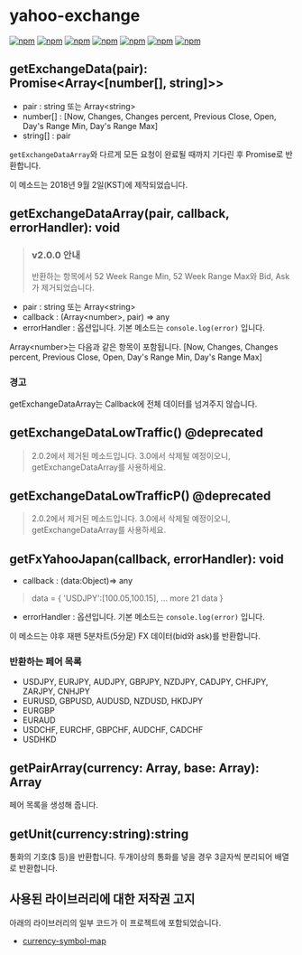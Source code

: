 # yahoo-exchange

[![npm](https://img.shields.io/npm/v/yahoo-exchange.svg?style=flat-square)](https://www.npmjs.com/package/yahoo-exchange)
[![npm](https://img.shields.io/npm/dt/yahoo-exchange.svg?style=flat-square)](https://www.npmjs.com/package/yahoo-exchange)
[![npm](https://img.shields.io/npm/l/yahoo-exchange.svg?registry_uri=https%3A%2F%2Fregistry.npmjs.com&style=flat-square)](https://opensource.org/licenses/MIT)
[![npm](https://img.shields.io/badge/InternetExplorer-Not%20Support-red.svg?style=flat-square)](https://kangax.github.io/compat-table/es6/)
[![npm](https://img.shields.io/badge/Readme-English-lightgray.svg?style=flat-square)](https://github.com/Shin-JaeHeon/yahoo-exchange/blob/master/README.md)
[![npm](https://img.shields.io/badge/Readme-한국어-blue.svg?style=flat-square)](https://github.com/Shin-JaeHeon/yahoo-exchange/blob/master/README-KR.md)
[![npm](https://img.shields.io/badge/Readme-日本語-orange.svg?style=flat-square)](https://github.com/Shin-JaeHeon/yahoo-exchange/blob/master/README-JP.md)

## getExchangeData(pair): Promise<Array<[number[], string]>> 
* pair : string 또는 Array\<string\>
* number[] : [Now, Changes, Changes percent, Previous Close, Open, Day's Range Min, Day's Range Max]
* string[] : pair 

`getExchangeDataArray`와 다르게 모든 요청이 완료될 때까지 기다린 후 Promise로 반환합니다.

이 메소드는 2018년 9월 2일(KST)에 제작되었습니다. 


## getExchangeDataArray(pair, callback, errorHandler): void
> ### v2.0.0 안내
> 반환하는 항목에서 52 Week Range Min, 52 Week Range Max와 Bid, Ask가 제거되었습니다. 
* pair : string 또는 Array\<string\>
* callback : (Array\<number\>, pair) => any
* errorHandler : 옵션입니다. 기본 메소드는 ```console.log(error)``` 입니다. 

Array\<number\>는 다음과 같은 항목이 포함됩니다. [Now, Changes, Changes percent, Previous Close, Open, Day's Range Min, Day's Range Max]
### 경고
getExchangeDataArray는 Callback에 전체 데이터를 넘겨주지 않습니다.

## getExchangeDataLowTraffic() @deprecated
> 2.0.2에서 제거된 메소드입니다. 3.0에서 삭제될 예정이오니, getExchangeDataArray를 사용하세요.
## getExchangeDataLowTrafficP() @deprecated
> 2.0.2에서 제거된 메소드입니다. 3.0에서 삭제될 예정이오니, getExchangeDataArray를 사용하세요.
## getFxYahooJapan(callback, errorHandler): void 

* callback : (data:Object)=> any
> data = { 'USDJPY':\[100.05,100.15\], ... more 21 data }

* errorHandler : 옵션입니다. 기본 메소드는 ```console.log(error)``` 입니다. 

이 메소드는 야후 재팬 5분차트(5分足) FX 데이터(bid와 ask)를 반환합니다.
### 반환하는 페어 목록
* USDJPY, EURJPY, AUDJPY, GBPJPY, NZDJPY, CADJPY, CHFJPY, ZARJPY, CNHJPY
* EURUSD, GBPUSD, AUDUSD, NZDUSD, HKDJPY
* EURGBP
* EURAUD
* USDCHF, EURCHF, GBPCHF, AUDCHF, CADCHF
* USDHKD

## getPairArray(currency: Array<string>, base: Array<string>): Array<string>
페어 목록을 생성해 줍니다.

## getUnit(currency:string):string
통화의 기호($ 등)을 반환합니다. 두개이상의 통화를 넣을 경우 3글자씩 분리되어 배열로 반환합니다.

## 사용된 라이브러리에 대한 저작권 고지
아래의 라이브러리의 일부 코드가 이 프로젝트에 포함되었습니다.
* [currency-symbol-map](https://github.com/bengourley/currency-symbol-map)